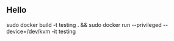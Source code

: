 ## Hello

sudo docker build -t testing . && sudo docker run --privileged --device=/dev/kvm -it testing